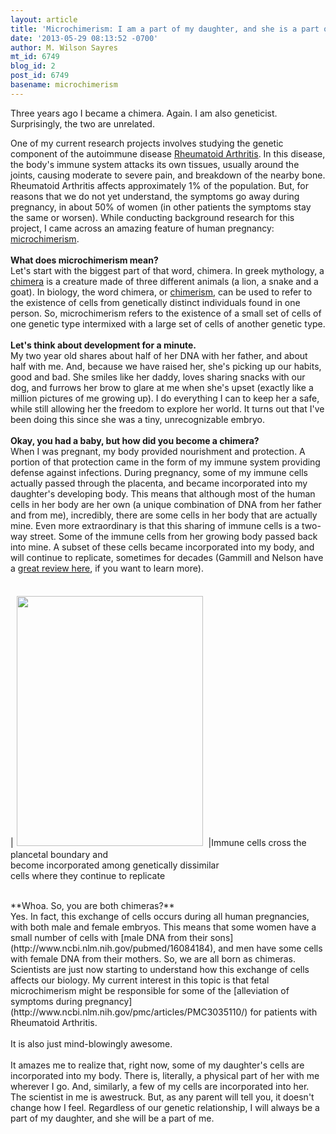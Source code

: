 ```yaml
---
layout: article
title: 'Microchimerism: I am a part of my daughter, and she is a part of me'
date: '2013-05-29 08:13:52 -0700'
author: M. Wilson Sayres
mt_id: 6749
blog_id: 2
post_id: 6749
basename: microchimerism
---
```

Three years ago I became a chimera. Again. I am also geneticist. Surprisingly, the two are unrelated.

One of my current research projects involves studying the genetic component of the autoimmune disease [Rheumatoid Arthritis](http://www.mayoclinic.com/health/rheumatoid-arthritis/DS00020). In this disease, the body's immune system attacks its own tissues, usually around the joints, causing moderate to severe pain, and breakdown of the nearby bone. Rheumatoid Arthritis affects approximately 1% of the population. But, for reasons that we do not yet understand, the symptoms go away during pregnancy, in about 50% of women (in other patients the symptoms stay the same or worsen). While conducting background research for this project, I came across an amazing feature of human pregnancy: [microchimerism](http://en.wikipedia.org/wiki/Microchimerism).
**<br /><br />
What does microchimerism mean?**<br />Let's start with the biggest part of that word, chimera. In greek mythology, a [chimera](http://en.wikipedia.org/wiki/Chimera_%28mythology%29) is a creature made of three different animals (a lion, a snake and a goat). In biology, the word chimera, or [chimerism](http://en.wikipedia.org/wiki/Chimera_%28genetics%29), can be used to refer to the existence of cells from genetically distinct individuals found in one person. So, microchimerism refers to the existence of a small set of cells of one genetic type intermixed with a large set of cells of another genetic type.<br /><br />**Let's think about development for a minute.**<br />My two year old shares about half of her DNA with her father, and about half with me. And, because we have raised her, she's picking up our habits, good and bad. She smiles like her daddy, loves sharing snacks with our dog, and furrows her brow to glare at me when she's upset (exactly like a million pictures of me growing up). I do everything I can to keep her a safe, while still allowing her the freedom to explore her world. It turns out that I've been doing this since she was a tiny, unrecognizable embryo. <br /><br />**Okay, you had a baby, but how did you become a chimera?**<br />When I was pregnant, my body provided nourishment and protection. A portion of that protection came in the form of my immune system providing defense against infections. During pregnancy, some of my immune cells actually passed through the placenta, and became incorporated into my daughter's developing body. This means that although most of the human cells in her body are her own (a unique combination of DNA from her father and from me), incredibly, there are some cells in her body that are actually mine. Even more extraordinary is that this sharing of immune cells is a two-way street. Some of the immune cells from her growing body passed back into mine. A subset of these cells became incorporated into my body, and will continue to replicate, sometimes for decades (Gammill and Nelson have a [great review here](http://www.ncbi.nlm.nih.gov/pmc/articles/PMC2887685/), if you want to learn more).<br />
<br />




|[<img src="https://lh3.googleusercontent.com/-NudhKt5Ath4/UX9COwtQpFI/AAAAAAAABGQ/s_lOXjsXgww/s400/30.jpg" alt="" width="298" height="400" style="margin: 5px;" />](https://picasaweb.google.com/111630968591261339167/Mathbionerd?authkey=Gv1sRgCIa2z76ItYTLdQ#5872485260474754130)
|Immune cells cross the plancetal boundary and<br />become incorporated among genetically dissimilar<br />cells where they continue to replicate




<br />
**Whoa. So, you are both chimeras?**<br />
Yes. In fact, this exchange of cells occurs during all human pregnancies, with both male and female embryos. This means that some women have a small number of cells with [male DNA from their sons](http://www.ncbi.nlm.nih.gov/pubmed/16084184), and men have some cells with female DNA from their mothers. So, we are all born as chimeras. Scientists are just now starting to understand how this exchange of cells affects our biology. My current interest in this topic is that fetal microchimerism might be responsible for some of the [alleviation of symptoms during pregnancy](http://www.ncbi.nlm.nih.gov/pmc/articles/PMC3035110/) for patients with Rheumatoid Arthritis.<br />
<br />
It is also just mind-blowingly awesome.<br />
<br />
It amazes me to realize that, right now, some of my daughter's cells are incorporated into my body. There is, literally, a physical part of her with me wherever I go. And, similarly, a few of my cells are incorporated into her. The scientist in me is awestruck. But, as any parent will tell you, it doesn't change how I feel. Regardless of our genetic relationship, I will always be a part of my daughter, and she will be a part of me.
